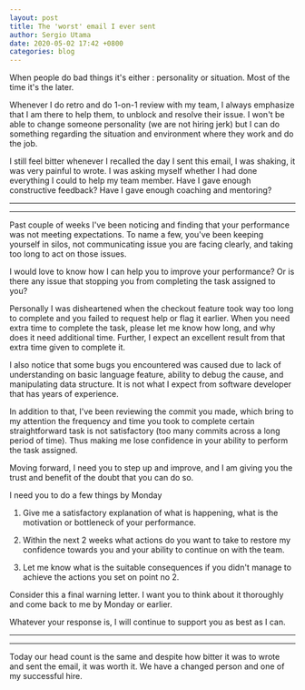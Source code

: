 ```yaml
---
layout: post
title: The 'worst' email I ever sent
author: Sergio Utama
date: 2020-05-02 17:42 +0800
categories: blog
---
```


When people do bad things it's either : personality or situation. Most of the time it's the later.

Whenever I do retro and do 1-on-1 review with my team, I always emphasize that I am there to help them, to unblock and resolve their issue. I won't be able to change someone personality (we are not hiring jerk) but I can do something regarding the situation and environment where they work and do the job.

I still feel bitter whenever I recalled the day I sent this email, I was shaking, it was very painful to wrote. I was asking myself whether I had done everything I could to help my team member. Have I gave enough constructive feedback? Have I gave enough coaching and mentoring?

---
---

Past couple of weeks I've been noticing and finding that your performance was not meeting expectations. To name a few, you've been keeping yourself in silos, not communicating issue you are facing clearly, and taking too long to act on those issues.

I would love to know how I can help you to improve your performance?
Or is there any issue that stopping you from completing the task assigned to you?

Personally I was disheartened when the checkout feature took way too long to complete and you failed to request help or flag it earlier. When you need extra time to complete the task, please let me know how long, and why does it need additional time. Further, I expect an excellent result from that extra time given to complete it.

I also notice that some bugs you encountered was caused due to lack of understanding on basic language feature, ability to debug the cause, and manipulating data structure. It is not what I expect from software developer that has years of experience.

In addition to that, I've been reviewing the commit you made, which bring to my attention the frequency and time you took to complete certain straightforward task is not satisfactory (too many commits across a long period of time). Thus making me lose confidence in your ability to perform the task assigned.

Moving forward, I need you to step up and improve, and I am giving you the trust and benefit of the doubt that you can do so.

I need you to do a few things by Monday

1. Give me a satisfactory explanation of what is happening, what is the motivation or bottleneck of your performance.

2. Within the next 2 weeks what actions do you want to take to restore my confidence towards you and your ability to continue on with the team.

3. Let me know what is the suitable consequences if you didn't manage to achieve the actions you set on point no 2.

Consider this a final warning letter.
I want you to think about it thoroughly and come back to me by Monday or earlier.

Whatever your response is, I will continue to support you as best as I can.

---
---

Today our head count is the same and despite how bitter it was to wrote and sent the email, it was worth it. We have a changed person and one of my successful hire.